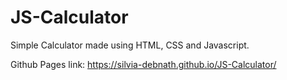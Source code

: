 # JS-Calculator
Simple Calculator made using HTML, CSS and Javascript.

Github Pages link: https://silvia-debnath.github.io/JS-Calculator/
